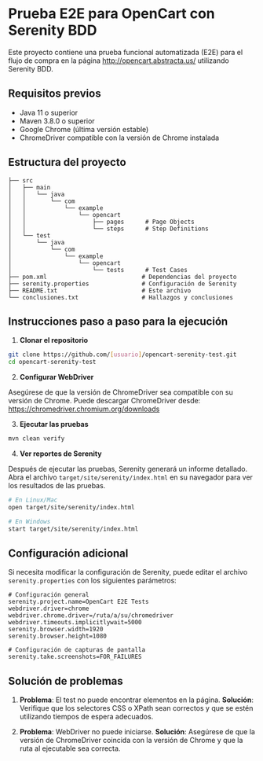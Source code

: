 # Prueba E2E para OpenCart con Serenity BDD

Este proyecto contiene una prueba funcional automatizada (E2E) para el flujo de compra en la página http://opencart.abstracta.us/ utilizando Serenity BDD.

## Requisitos previos

- Java 11 o superior
- Maven 3.8.0 o superior
- Google Chrome (última versión estable)
- ChromeDriver compatible con la versión de Chrome instalada

## Estructura del proyecto

```
├── src
│   ├── main
│   │   └── java
│   │       └── com
│   │           └── example
│   │               └── opencart
│   │                   ├── pages      # Page Objects
│   │                   └── steps      # Step Definitions
│   └── test
│       └── java
│           └── com
│               └── example
│                   └── opencart
│                       └── tests      # Test Cases
├── pom.xml                           # Dependencias del proyecto
├── serenity.properties               # Configuración de Serenity
├── README.txt                        # Este archivo
└── conclusiones.txt                  # Hallazgos y conclusiones
```

## Instrucciones paso a paso para la ejecución

1. **Clonar el repositorio**

```bash
git clone https://github.com/[usuario]/opencart-serenity-test.git
cd opencart-serenity-test
```

2. **Configurar WebDriver**

Asegúrese de que la versión de ChromeDriver sea compatible con su versión de Chrome.
Puede descargar ChromeDriver desde: https://chromedriver.chromium.org/downloads

3. **Ejecutar las pruebas**

```bash
mvn clean verify
```

4. **Ver reportes de Serenity**

Después de ejecutar las pruebas, Serenity generará un informe detallado. Abra el archivo `target/site/serenity/index.html` en su navegador para ver los resultados de las pruebas.

```bash
# En Linux/Mac
open target/site/serenity/index.html

# En Windows
start target/site/serenity/index.html
```

## Configuración adicional

Si necesita modificar la configuración de Serenity, puede editar el archivo `serenity.properties` con los siguientes parámetros:

```properties
# Configuración general
serenity.project.name=OpenCart E2E Tests
webdriver.driver=chrome
webdriver.chrome.driver=/ruta/a/su/chromedriver
webdriver.timeouts.implicitlywait=5000
serenity.browser.width=1920
serenity.browser.height=1080

# Configuración de capturas de pantalla
serenity.take.screenshots=FOR_FAILURES
```

## Solución de problemas

1. **Problema**: El test no puede encontrar elementos en la página.
   **Solución**: Verifique que los selectores CSS o XPath sean correctos y que se estén utilizando tiempos de espera adecuados.

2. **Problema**: WebDriver no puede iniciarse.
   **Solución**: Asegúrese de que la versión de ChromeDriver coincida con la versión de Chrome y que la ruta al ejecutable sea correcta.